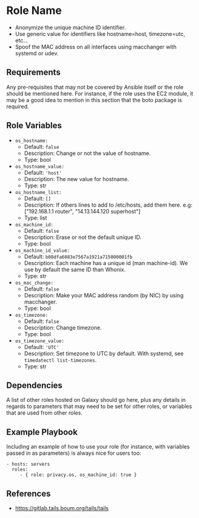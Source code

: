 Role Name
=========

+ Anonymize the unique machine ID identifier.
+ Use generic value for identifiers like hostname=host, timezone=utc, etc...
+ Spoof the MAC address on all interfaces using macchanger with systemd or udev.

Requirements
------------

Any pre-requisites that may not be covered by Ansible itself or the role should be mentioned here. For instance, if the role uses the EC2 module, it may be a good idea to mention in this section that the boto package is required.

Role Variables
--------------

- `os_hostname:`
   - Default: `false`
   - Description: Change or not the value of hostname.
   - Type: bool
- `os_hostname_value:`
   - Default: `'host'`
   - Description: The new value for hostname.
   - Type: str
- `os_hostname_list:`
   - Default: `[]`
   - Description: If others lines to add to /etc/hosts, add them here. e.g: ["192.168.1.1 router", "14.13.144.120 superhost"]
   - Type: list
- `os_machine_id:`
   - Default: `false`
   - Description: Erase or not the default unique ID.
   - Type: bool
- `os_machine_id_value:`
   - Default: `b08dfa6083e7567a1921a715000001fb`
   - Description: Each machine has a unique id (man machine-id). We use by default the same ID than Whonix.
   - Type: str
- `os_mac_change:`
   - Default: `false`
   - Description: Make your MAC address random (by NIC) by using macchanger.
   - Type: bool
- `os_timezone:`
   - Default: `false`
   - Description: Change timezone.
   - Type: bool
- `os_timezone_value:`
   - Default: `'UTC'`
   - Description: Set timezone to UTC by default. With systemd, see `timedatectl list-timezones`.
   - Type: str

Dependencies
------------

A list of other roles hosted on Galaxy should go here, plus any details in regards to parameters that may need to be set for other roles, or variables that are used from other roles.

Example Playbook
----------------

Including an example of how to use your role (for instance, with variables passed in as parameters) is always nice for users too:

    - hosts: servers
      roles:
         - { role: privacy.os, os_machine_id: true }

References
----------

- https://gitlab.tails.boum.org/tails/tails
